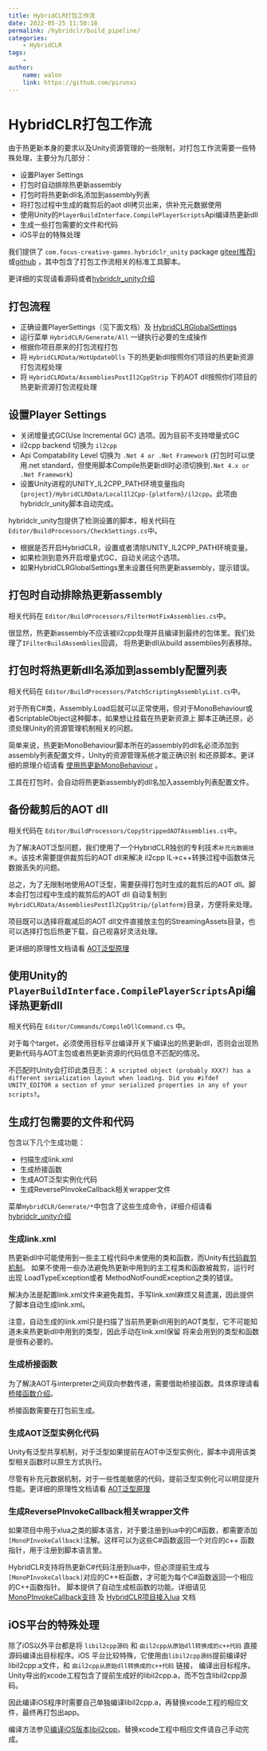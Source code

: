 ```yaml
---
title: HybridCLR打包工作流
date: 2022-05-25 11:50:18
permalink: /hybridclr/build_pipeline/
categories:
    - HybridCLR
tags:
    -
author:
    name: walon
    link: https://github.com/pirunxi
---
```


# HybridCLR打包工作流

由于热更新本身的要求以及Unity资源管理的一些限制，对打包工作流需要一些特殊处理，主要分为几部分：

- 设置Player Settings
- 打包时自动排除热更新assembly
- 打包时将热更新dll名添加到assembly列表
- 将打包过程中生成的裁剪后的aot dll拷贝出来，供补充元数据使用
- 使用Unity的`PlayerBuildInterface.CompilePlayerScripts`Api编译热更新dll
- 生成一些打包需要的文件和代码
- iOS平台的特殊处理

我们提供了 `com.focus-creative-games.hybridclr_unity` package [gitee(推荐)](https://gitee.com/focus-creative-games/hybridclr_unity)或[github](https://github.com/focus-creative-games/hybridclr_unity) ，其中包含了打包工作流相关的标准工具脚本。

更详细的实现请看源码或者[hybridclr_unity介绍](/hybridclr/hybridclr_unity/)

## 打包流程

- 正确设置PlayerSettings（见下面文档）及 [HybridCLRGlobalSettings](/hybridclr/hybridclr_unity/)
- 运行菜单 `HybridCLR/Generate/All` 一键执行必要的生成操作
- 根据你项目原来的打包流程打包
- 将 `HybridCLRData/HotUpdateDlls` 下的热更新dll按照你们项目的热更新资源打包流程处理
- 将 `HybridCLRData/AssembliesPostIl2CppStrip` 下的AOT dll按照你们项目的热更新资源打包流程处理


## 设置Player Settings

- 关闭增量式GC(Use Incremental GC) 选项。因为目前不支持增量式GC
- il2cpp backend 切换为 `il2cpp`
- Api Compatability Level 切换为 `.Net 4 or .Net Framework` (打包时可以使用.net standard，但使用脚本Compile热更新dll时必须切换到`.Net 4.x or .Net Framework`)
- 设置Unity进程的UNITY_IL2CPP_PATH环境变量指向 `{project}/HybridCLRData/LocalIl2Cpp-{platform}/il2cpp`。此项由hybridclr_unity脚本自动完成。

hybridclr_unity包提供了检测设置的脚本，相关代码在 `Editor/BuildProcessors/CheckSettings.cs`中。

- 根据是否开启HybridCLR，设置或者清除UNITY_IL2CPP_PATH环境变量。
- 如果检测到意外开启增量式GC，自动关闭这个选项。
- 如果HybridCLRGlobalSettings里未设置任何热更新assembly，提示错误。

## 打包时自动排除热更新assembly

相关代码在 `Editor/BuildProcessors/FilterHotFixAssemblies.cs`中。

很显然，热更新assembly不应该被il2cpp处理并且编译到最终的包体里。我们处理了`IFilterBuildAssemblies`回调，
将热更新dll从build assemblies列表移除。

## 打包时将热更新dll名添加到assembly配置列表

相关代码在 `Editor/BuildProcessors/PatchScriptingAssemblyList.cs`中。

对于所有C#类，Assembly.Load后就可以正常使用，但对于MonoBehaviour或者ScriptableObject这种脚本，如果想让挂载在热更新资源上
脚本正确还原，必须处理Unity的资源管理机制相关的问题。

简单来说，热更新MonoBehaviour脚本所在的assembly的dll名必须添加到assembly列表配置文件，Unity的资源管理系统才能正确识别
和还原脚本。更详细的原理介绍请看 [使用热更新MonoBehaviour](/hybridclr/monobehaviour/) 。

工具在打包时，会自动将热更新assembly的dll名加入assembly列表配置文件。


## 备份裁剪后的AOT dll

相关代码在 `Editor/BuildProcessors/CopyStrippedAOTAssemblies.cs`中。

为了解决AOT泛型问题，我们使用了一个HybridCLR独创的专利技术`补充元数据技术`。该技术需要提供裁剪后的AOT dll来解决
il2cpp IL->c++转换过程中函数体元数据丢失的问题。

总之，为了无限制地使用AOT泛型，需要获得打包时生成的裁剪后的AOT dll。脚本会打包过程中生成的裁剪后的AOT dll
自动复制到 `HybridCLRData/AssembliesPostIl2CppStrip/{platform}`目录，方便将来处理。

项目既可以选择将裁减后的AOT dll文件直接放主包的StreamingAssets目录，也可以选择打包后热更下载，自己视喜好灵活处理。

更详细的原理性文档请看 [AOT泛型原理](/hybridclr/aot_generic/)

## 使用Unity的`PlayerBuildInterface.CompilePlayerScripts`Api编译热更新dll

相关代码在 `Editor/Commands/CompileDllCommand.cs` 中。

对于每个target，必须使用目标平台编译开关下编译出的热更新dll，否则会出现热更新代码与AOT主包或者热更新资源的代码信息不匹配的情况。

不匹配时Unity会打印此类日志： `A scripted object (probably XXX?) has a different serialization layout when loading. Did you #ifdef UNITY_EDITOR a section of your serialized properties in any of your scripts?`。


## 生成打包需要的文件和代码

包含以下几个生成功能：

- 扫描生成link.xml
- 生成桥接函数
- 生成AOT泛型实例化代码
- 生成ReversePInvokeCallback相关wrapper文件

菜单`HybridCLR/Generate/*`中包含了这些生成命令，详细介绍请看[hybridclr_unity介绍](/hybridclr/hybridclr_unity/)

### 生成link.xml

热更新dll中可能使用到一些主工程代码中未使用的类和函数，而Unity有[代码裁剪机制](https://docs.unity3d.com/Manual/ManagedCodeStripping.html)。
如果不使用一些办法避免热更新中用到的主工程类和函数被裁剪，运行时出现 LoadTypeException或者 MethodNotFoundException之类的错误。

解决办法是配置link.xml文件来避免裁剪。手写link.xml麻烦又易遗漏，因此提供了脚本自动生成link.xml。

注意，自动生成的link.xml只是扫描了当前热更新dll用到的AOT类型，它不可能知道未来热更新dll中用到的类型，因此手动在link.xml保留
将来会用到的类型和函数是很有必要的。

### 生成桥接函数

为了解决AOT与interpreter之间双向参数传递，需要借助桥接函数。具体原理请看 [桥接函数介绍](/hybridclr/method_bridge/)。

桥接函数需要在打包前生成。

### 生成AOT泛型实例化代码

Unity有泛型共享机制，对于泛型如果提前在AOT中泛型实例化，脚本中调用该类型相关函数时以原生方式执行。

尽管有补充元数据机制，对于一些性能敏感的代码，提前泛型实例化可以明显提升性能。更详细的原理性文档请看 [AOT泛型原理](/hybridclr/aot_generic/)

### 生成ReversePInvokeCallback相关wrapper文件

如果项目中用于xlua之类的脚本语言，对于要注册到lua中的C#函数，都需要添加`[MonoPInvokeCallback]`注解。这样可以为这些C#函数返回一个对应的c++
函数指针，用于注册到脚本语言里。

HybridCLR支持将热更新C#代码注册到lua中，但必须提前生成与`[MonoPInvokeCallback]`对应的C++桩函数，才可能为每个C#函数返回一个相应的C++函数指针。
脚本提供了自动生成桩函数的功能。详细请见 [MonoPInvokeCallback支持](/hybridclr/monopinvokecallback/) 及 [HybridCLR项目接入lua](/hybridclr/work_with_lua/) 文档

## iOS平台的特殊处理

除了iOS以外平台都是将 `libil2cpp源码` 和 `由il2cpp从原始dll转换成的c++代码` 直接源码编译出目标程序。iOS
平台比较特殊，它使用由`libil2cpp源码`提前编译好libil2cpp.a文件，和 `由il2cpp从原始dll转换成的c++代码` 链接，
编译出目标程序。Unity导出的xcode工程包含了提前生成好的libil2cpp.a，而不包含libil2cpp源码。

因此编译iOS程序时需要自己单独编译libil2cpp.a，再替换xcode工程的相应文件，最终再打包出app。

编译方法参见[编译iOS版本libil2cpp](/hybridclr/build_ios_libil2cpp/)。替换xcode工程中相应文件请自己手动完成。
